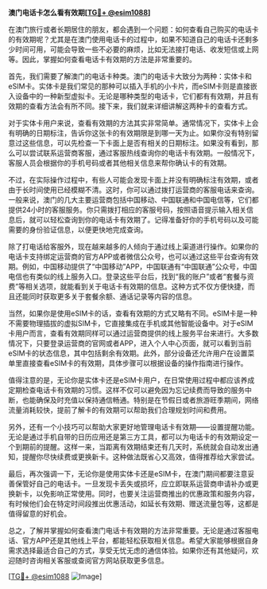 **澳门电话卡怎么看有效期[[TG💪+ @esim1088](https://t.me/s/esim1088)]**

在澳门旅行或者长期居住的朋友，都会遇到一个问题：如何查看自己购买的电话卡的有效期呢？尤其是在澳门使用电话卡的过程中，如果不知道自己的电话卡还剩多少时间可用，可能会导致一些不必要的麻烦，比如无法接打电话、收发短信或上网等。因此，掌握如何查看电话卡有效期的方法是非常重要的。

首先，我们需要了解澳门的电话卡种类。澳门的电话卡大致分为两种：实体卡和eSIM卡。实体卡是我们常见的那种可以插入手机的小卡片，而eSIM卡则是直接嵌入设备中的一种新型虚拟卡。无论是哪种类型的电话卡，它们都有有效期，并且有效期的查看方法会有所不同。接下来，我们就来详细讲解这两种卡的查看方式。

对于实体卡用户来说，查看有效期的方法其实非常简单。通常情况下，实体卡上会有明确的日期标注，告诉你这张卡的有效期限是到哪一天为止。如果你没有特别留意过这些信息，可以先检查一下卡面上是否有相关的日期标注。如果没有看到，那么可以尝试联系运营商客服，通过客服热线查询你的电话卡有效期。一般情况下，客服人员会根据你的手机号码或者其他相关信息来帮你确认卡的有效期。

不过，在实际操作过程中，有些人可能会发现卡面上并没有明确标注有效期，或者由于长时间使用已经模糊不清。这时，你可以通过拨打运营商的客服电话来查询。一般来说，澳门的几大主要运营商包括中国移动、中国联通和中国电信等，它们都提供24小时的客服服务。你只需拨打相应的客服号码，按照语音提示输入相关信息后，就可以轻松查询到你的电话卡有效期了。记得准备好你的手机号码以及可能需要的身份验证信息，以便更快地完成查询。

除了打电话给客服外，现在越来越多的人倾向于通过线上渠道进行操作。如果你的电话卡支持绑定运营商的官方APP或者微信公众号，也可以通过这些平台查询有效期。例如，中国移动提供了“中国移动”APP，中国联通有“中国联通”公众号，中国电信也有类似的线上服务入口。登录这些平台后，找到“我的账户”或者“套餐与资费”等相关选项，就能看到关于电话卡有效期的信息。这种方式不仅方便快捷，而且还能同时获取更多关于套餐余额、通话记录等内容的信息。

当然，如果你是使用eSIM卡的话，查看有效期的方式又略有不同。eSIM卡是一种不需要物理插拔的虚拟SIM卡，它直接集成在手机或其他智能设备中。对于eSIM卡用户而言，查看有效期同样可以通过运营商提供的线上服务平台来进行。大多数情况下，只要登录运营商的官网或者APP，进入个人中心页面，就可以看到当前eSIM卡的状态信息，其中包括剩余有效期。此外，部分设备还允许用户在设置菜单里直接查看eSIM卡的有效期，具体步骤可以根据设备的操作指南进行操作。

值得注意的是，无论你是实体卡还是eSIM卡用户，在日常使用过程中都应该养成定期检查电话卡有效期的习惯。这样不仅可以避免因为忘记续费而导致的服务中断，也能确保及时充值以保持通信畅通。特别是在节假日或者旅游旺季期间，网络流量消耗较快，提前了解卡的有效期可以帮助我们合理规划时间和费用。

另外，还有一个小技巧可以帮助大家更好地管理电话卡有效期——设置提醒功能。无论是通过手机自带的日历应用还是第三方工具，都可以为电话卡的有效期设定一个到期前的提醒。这样一来，当距离有效期结束还有几天时，系统就会自动发出通知，提醒你尽快续费或更换新卡。这种做法既省心又高效，值得推荐给大家尝试。

最后，再次强调一下，无论你是使用实体卡还是eSIM卡，在澳门期间都要注意妥善保管好自己的电话卡。一旦发现卡丢失或损坏，应立即联系运营商申请补办或更换新卡，以免影响正常使用。同时，也要关注运营商推出的优惠政策和服务内容，有时候他们会在特定时间段推出优惠活动，如延长有效期、赠送流量包等，这都是值得留意的好机会。

总之，了解并掌握如何查看澳门电话卡有效期的方法非常重要。无论是通过客服电话、官方APP还是其他线上平台，都能轻松获取相关信息。希望大家能够根据自身需求选择最适合自己的方式，享受无忧无虑的通信体验。如果你还有其他疑问，欢迎随时咨询相关客服或查阅官方网站获取更多信息。

[[TG💪+ @esim1088](https://t.me/s/esim1088) ![Image](https://i.postimg.cc/4NQfJmqS/Snipaste-2025-05-13-00-14-12.png)]